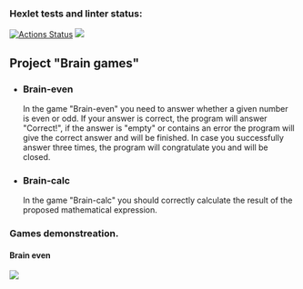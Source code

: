 ### Hexlet tests and linter status:
[![Actions Status](https://github.com/leksandrFo/frontend-project-44/workflows/hexlet-check/badge.svg)](https://github.com/leksandrFo/frontend-project-44/actions)  <a href="https://codeclimate.com/github/leksandrFo/frontend-project-44/maintainability"><img src="https://api.codeclimate.com/v1/badges/b68a70a881d0a8ff7bd5/maintainability" /></a>

<h2>Project "Brain games"</h2>
  <ul>
    <li>
        <h3>Brain-even</h3>
        <p>In the game "Brain-even" you need to answer whether a given number is even or odd.
        If your answer is correct, the program will answer "Correct!", if the answer is "empty" or contains an error the program will give the correct answer and will be finished. In case you successfully answer three times, the program will congratulate you and will be closed.</p>
    </li>
    <li>
        <h3>Brain-calc</h3>
        <p>In the game "Brain-calc" you should correctly calculate the result of the proposed mathematical expression.</p>
    </li>
  </ul>

<h3>Games demonstreation.</h3>

<h4>Brain even</h4>

<a href="https://asciinema.org/a/3jxxTHScPlCDIixGiPSL9YzDj" target="_blank"><img src="https://asciinema.org/a/3jxxTHScPlCDIixGiPSL9YzDj.svg" /></a>
